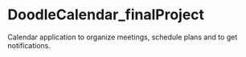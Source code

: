 # DoodleCalendar_finalProject
Calendar application to organize meetings, schedule plans and to get notifications.
